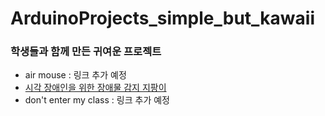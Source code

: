 # ArduinoProjects_simple_but_kawaii

### 학생들과 함께 만든 귀여운 프로젝트

* air mouse : 링크 추가 예정
* [시각 장애인을 위한 장애물 감지 지팡이]()
* don't enter my class : 링크 추가 예정
